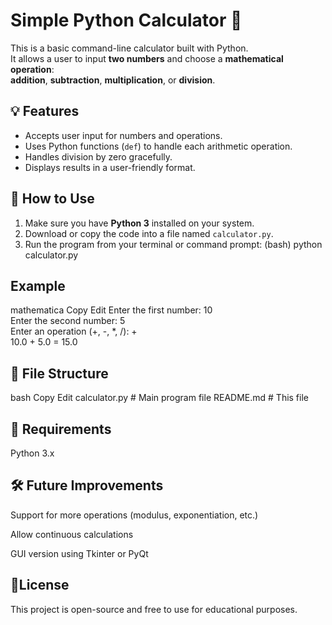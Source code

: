# Simple Python Calculator 🧮

This is a basic command-line calculator built with Python.  
It allows a user to input **two numbers** and choose a **mathematical operation**:  
**addition**, **subtraction**, **multiplication**, or **division**.

## 💡 Features

- Accepts user input for numbers and operations.
- Uses Python functions (`def`) to handle each arithmetic operation.
- Handles division by zero gracefully.
- Displays results in a user-friendly format.

## 🚀 How to Use

1. Make sure you have **Python 3** installed on your system.
2. Download or copy the code into a file named `calculator.py`.
3. Run the program from your terminal or command prompt:
(bash)
python calculator.py

## Example
mathematica
Copy
Edit
Enter the first number: 10  
Enter the second number: 5  
Enter an operation (+, -, *, /): +  
10.0 + 5.0 = 15.0

## 📁 File Structure
bash
Copy
Edit
calculator.py     # Main program file
README.md         # This file

## 📘 Requirements
Python 3.x

## 🛠️ Future Improvements
Support for more operations (modulus, exponentiation, etc.)

Allow continuous calculations

GUI version using Tkinter or PyQt

## 📄License
This project is open-source and free to use for educational purposes.


